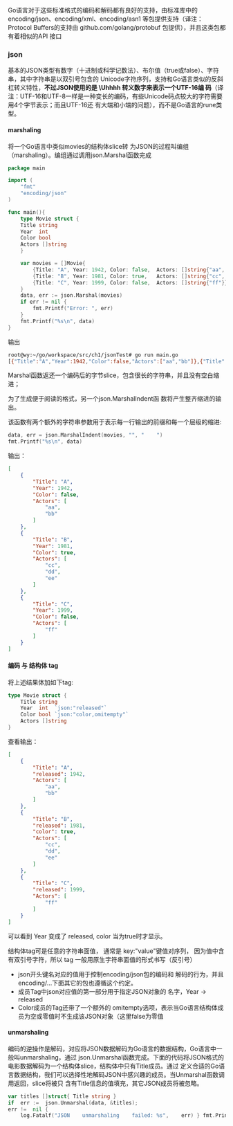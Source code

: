 Go语⾔对于这些标准格式的编码和解码都有良好的⽀持，由标准库中的encoding/json、encoding/xml、encoding/asn1 等包提供⽀持（译注：Protocol	Buffers的⽀持由	github.com/golang/protobuf	包提供），并且这类包都有着相似的API 接⼝

### json

基本的JSON类型有数字（⼗进制或科学记数法）、布尔值（true或false）、字符串，其中字符串是以双引号包含的 Unicode字符序列，⽀持和Go语⾔类似的反斜杠转义特性，**不过JSON使⽤的是	\Uhhhh	转义数字来表示⼀个UTF-16编 码**（译注：UTF-16和UTF-8⼀样是⼀种变⻓的编码，有些Unicode码点较⼤的字符需要⽤4个字节表示；⽽且UTF-16还 有⼤端和⼩端的问题），⽽不是Go语⾔的rune类型。

#### marshaling

将⼀个Go语⾔中类似movies的结构体slice转 为JSON的过程叫编组（marshaling）。编组通过调⽤json.Marshal函数完成

``` go
package main

import (
    "fmt"
    "encoding/json"
)

func main(){
    type Movie struct {
    Title string
    Year  int
    Color bool
    Actors []string
    }

    var movies = []Movie{
        {Title: "A", Year: 1942, Color: false,  Actors: []string{"aa", "bb"}},
        {Title: "B", Year: 1981, Color: true,   Actors: []string{"cc", "dd", "ee"}},
        {Title: "C", Year: 1999, Color: false,  Actors: []string{"ff"}},
    }
    data, err := json.Marshal(movies)
    if err != nil {
        fmt.Printf("Error: ", err)
    }
    fmt.Printf("%s\n", data)
}
```

输出

```sh
root@wy:~/go/workspace/src/ch1/jsonTest# go run main.go
[{"Title":"A","Year":1942,"Color":false,"Actors":["aa","bb"]},{"Title":"B","Year":1981,"Color":true,"Actors":["cc","dd","ee"]},{"Title":"C","Year":1999,"Color":false,"Actors":["ff"]}]
```

Marshal函数返还⼀个编码后的字节slice，包含很⻓的字符串，并且没有空⽩缩进；

为了⽣成便于阅读的格式，另⼀个json.MarshalIndent函 数将产⽣整⻬缩进的输出。

该函数有两个额外的字符串参数⽤于表示每⼀⾏输出的前缀和每⼀个层级的缩进:

``` go
data, err = json.MarshalIndent(movies, "", "    ")
fmt.Printf("%s\n", data)
```



输出：

```json
[
    {
        "Title": "A",
        "Year": 1942,
        "Color": false,
        "Actors": [
            "aa",
            "bb"
        ]
    },
    {
        "Title": "B",
        "Year": 1981,
        "Color": true,
        "Actors": [
            "cc",
            "dd",
            "ee"
        ]
    },
    {
        "Title": "C",
        "Year": 1999,
        "Color": false,
        "Actors": [
            "ff"
        ]
    }
]
```



#### 编码 与 结构体 tag

将上述结果体加如下tag:

```go
type Movie struct {
    Title string
    Year  int  `json:"released"`
    Color bool `json:"color,omitempty"`
    Actors []string
}
```

查看输出：

```json
[
    {
        "Title": "A",
        "released": 1942,
        "Actors": [
            "aa",
            "bb"
        ]
    },
    {
        "Title": "B",
        "released": 1981,
        "color": true,
        "Actors": [
            "cc",
            "dd",
            "ee"
        ]
    },
    {
        "Title": "C",
        "released": 1999,
        "Actors": [
            "ff"
        ]
    }
]
```

可以看到 Year 变成了 released,  color 当为true时才显示。

结构体tag可是任意的字符串面值， 通常是 key:"value"键值对序列， 因为值中含有双引号字符，所以 tag 一般用原生字符串面值的形式书写（反引号）

* json开头键名对应的值⽤于控制encoding/json包的编码和 解码的⾏为，并且encoding/...下⾯其它的包也遵循这个约定。
* 成员Tag中json对应值的第⼀部分⽤于指定JSON对象的 名字，Year -> released
* Color成员的Tag还带了⼀个额外的 omitempty选项，表示当Go语⾔结构体成员为空或零值时不⽣成该JSON对象（这⾥false为零值



#### unmarshaling

编码的逆操作是解码，对应将JSON数据解码为Go语⾔的数据结构，Go语⾔中⼀般叫unmarshaling，通过 json.Unmarshal函数完成。下⾯的代码将JSON格式的电影数据解码为⼀个结构体slice，结构体中只有Title成员。通过 定义合适的Go语⾔数据结构，我们可以选择性地解码JSON中感兴趣的成员。当Unmarshal函数调⽤返回，slice将被只 含有Title信息的值填充，其它JSON成员将被忽略。

``` go
var	titles []struct{ Title string } 
if	err	:=	json.Unmarshal(data, &titles);
err	!=	nil	{				
    log.Fatalf("JSON	unmarshaling	failed:	%s",	err) } fmt.Println(titles)
```

